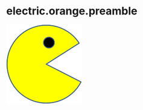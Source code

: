 # electric.orange.preamble

<html>

<body>
    <img id="PacMan" src="PacMan1.png" width='200' onclick="Run()" style="position:absolute"> </img>
</body>

</html>
